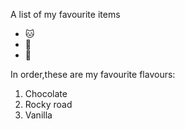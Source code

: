 A list of my favourite items
- 🐱
- 🐶
- 🧔

In order,these are my favourite flavours:
1. Chocolate
2. Rocky road
3. Vanilla
